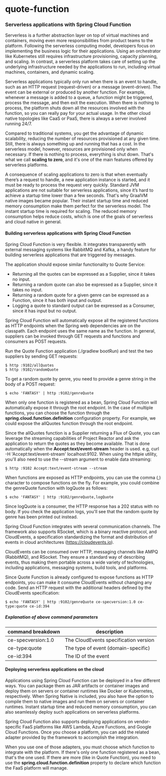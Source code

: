 # quote-function

### Serverless applications with Spring Cloud Function
Serverless is a further abstraction layer on top of virtual machines and containers, moving even more responsibilities from product teams to the platform.
Following the serverless computing model, developers focus on implementing the business logic for their applications. Using an orchestrator like Kubernetes
still requires infrastructure provisioning, capacity planning, and scaling. In contrast, a serverless platform takes care of setting up the underlying
infrastructure needed by the applications to run, including virtual machines, containers, and dynamic scaling.

Serverless applications typically only run when there is an event to handle, such as an HTTP request (request-driven) or a message (event-driven). The event
can be external or produced by another function. For example, whenever a message is added to a queue, a function might be triggered, process the message, and
then exit the execution. When there is nothing to process, the platform shuts down all the resources involved with the function, so you can really pay for
your actual usage. In the other cloud native topologies like CaaS or PaaS, there is always a server involved running 24/7.

Compared to traditional systems, you get the advantage of dynamic scalability, reducing the number of resources provisioned at any given time. Still, there is
always something up and running that has a cost. In the serverless model, however, resources are provisioned only when necessary. If there is nothing to
process, everything is shut down. That's what we call **scaling to zero**, and it's one of the main features offered by serverless platforms.

A consequence of scaling applications to zero is that when eventually there’s a request to handle, a new application instance is started, and it must be ready
to process the request very quickly. Standard JVM applications are not suitable for serverless applications, since it’s hard to achieve a startup time lower
than a few seconds. That's why GraalVM native images became popular. Their instant startup time and reduced memory consumption make them perfect for the
serverless model. The instant startup time is required for scaling. The reduced memory consumption helps reduce costs, which is one of the goals of serverless
and cloud native in general.

#### Building serverless applications with Spring Cloud Function
Spring Cloud Function is very flexible. It integrates transparently with external messaging systems like RabbitMQ and Kafka, a handy feature for building
serverless applications that are triggered by messages.

The application should expose similar functionality to Quote Service:

* Returning all the quotes can be expressed as a Supplier, since it takes no input.
* Returning a random quote can also be expressed as a Supplier, since it takes no input.
* Returning a random quote for a given genre can be expressed as a Function, since it has both input and output.
* Logging a quote to standard output can be expressed as a Consumer, since it has input but no output.

Spring Cloud Function will automatically expose all the registered functions as HTTP endpoints when the Spring web dependencies are on the classpath. Each
endpoint uses the same name as the function. In general, suppliers can be invoked through GET requests and functions and consumers as POST requests.

Run the Quote Function application (./gradlew bootRun) and test the two suppliers by sending GET requests:

```shell
$ http :9102/allQuotes
$ http :9102/randomQuote
```

To get a random quote by genre, you need to provide a genre string in the body of a POST request:

```shell
$ echo 'FANTASY' | http :9102/genreQuote
```

When only one function is registered as a bean, Spring Cloud Function will automatically expose it through the root endpoint. In the case of multiple functions,
you can choose the function through the **spring.cloud.function.definition** configuration property. For example, we could expose the allQuotes function through
the root endpoint.

Since the allQuotes function is a Supplier returning a Flux of Quote, you can leverage the streaming capabilities of Project Reactor and ask the application to
return the quotes as they become available. That is done automatically when the **Accept:text/event-stream** header is used.
e.g, curl -H 'Accept:text/event-stream' localhost:9102. When using the httpie utility, you'll also need to use the --stream argument to enable data streaming:

```shell
$ http :9102 Accept:text/event-stream --stream
```

When functions are exposed as HTTP endpoints, you can use the comma (,) character to compose functions on the fly. For example, you could combine the genreQuote
function with logQuote as follows:

```shell
$ echo 'FANTASY' | http :9102/genreQuote,logQuote
```

Since logQuote is a consumer, the HTTP response has a 202 status with no body. If you check the application logs, you'll see that the random quote by genre has
been printed out instead.

Spring Cloud Function integrates with several communication channels. The framework also supports RSocket, which is a binary reactive protocol, and CloudEvents,
a specification standardizing the format and distribution of events in cloud architectures (https://cloudevents.io).

CloudEvents can be consumed over HTTP, messaging channels like AMPQ (RabbitMQ), and RSocket. They ensure a standard way of describing events, thus making them
portable across a wide variety of technologies, including applications, messaging systems, build tools, and platforms.

Since Quote Function is already configured to expose functions as HTTP endpoints, you can make it consume CloudEvents without changing any code. Send an HTTP
request with the additional headers defined by the CloudEvents specification:

```shell
$ echo 'FANTASY' | http :9102/genreQuote ce-specversion:1.0 ce-type:quote ce-id:394
```

##### Explanation of above command parameters
| command breakdown  | description                           |
|--------------------|---------------------------------------|
| ce-specversion:1.0 | The CloudEvents specification version |
| ce-type:quote      | The type of event (domain-specific)   |
| ce-id:394          | The ID of the event                   |

#### Deploying serverless applications on the cloud
Applications using Spring Cloud Function can be deployed in a few different ways. You can package them as JAR artifacts or container images and deploy them on
servers or container runtimes like Docker or Kubernetes, respectively.
When Spring Native is included, you also have the option to compile them to native images and run them on servers or container runtimes. Instant startup time
and reduced memory consumption, you can also seamlessly deploy such applications on serverless platforms.

Spring Cloud Function also supports deploying applications on vendor-specific FaaS platforms like AWS Lambda, Azure Functions, and Google Cloud Functions. Once
you choose a platform, you can add the related adapter provided by the framework to accomplish the integration.

When you use one of those adapters, you must choose which function to integrate with the platform. If there's only one function registered as a bean, that's
the one used. If there are more (like in Quote Function), you need to use the **spring.cloud.function.definition** property to declare which function the FaaS
platform will manage.
